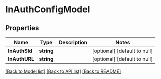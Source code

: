# InAuthConfigModel

## Properties
Name | Type | Description | Notes
------------ | ------------- | ------------- | -------------
**InAuthSId** | **string** |  | [optional] [default to null]
**InAuthURL** | **string** |  | [optional] [default to null]

[[Back to Model list]](../README.md#documentation-for-models) [[Back to API list]](../README.md#documentation-for-api-endpoints) [[Back to README]](../README.md)


